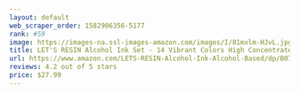 ```yaml
---
layout: default 
﻿web_scraper_order: 1582906356-5177
rank: #59
image: https://images-na.ssl-images-amazon.com/images/I/81mxlm-HJvL.jpg
title: LET'S RESIN Alcohol Ink Set - 14 Vibrant Colors High Concentrated Alcohol-Based Ink, Great for…
url: https://www.amazon.com/LETS-RESIN-Alcohol-Ink-Alcohol-Based/dp/B07V8SCY49/ref=zg_mw_arts-crafts_59?_encoding=UTF8&psc=1&refRID=W0PCYHV7KBFJZ6H1XXBD
reviews: 4.2 out of 5 stars
price: $27.99 
---
```

